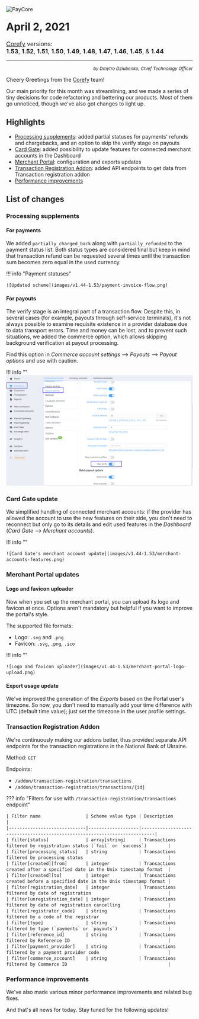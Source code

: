 <img src="/release-notes/images/paycore_illustration_newstyle-cool-cubes.jpg" alt="PayCore" style="width: 375px; float: left; padding-right: 15px;">

# April 2, 2021

<span style="font-size: 115%">[Corefy](https://corefy.com/) versions:<br>
**1.53**, **1.52**, **1.51**, **1.50**, **1.49**, **1.48**, **1.47**, **1.46**, **1.45**, & **1.44**</span>
<hr>
<div style="text-align: right; font-size: 85%; font-style: italic;">by Dmytro Dziubenko, Chief Technology Officer</div>

Cheery Greetings from the [Corefy](https://corefy.com/) team!

Our main priority for this month was streamlining, and we made a series of tiny decisions for code refactoring and bettering our products. Most of them go unnoticed, though we've also got changes to light up.

## Highlights

* [Processing supplements](#processing-supplements): added partial statuses for payments' refunds and chargebacks, and an option to skip the verify stage on payouts
* [Card Gate](#card-gate-update): added possibility to update features for connected merchant accounts in the Dashboard
* [Merchant Portal](#merchant-portal-updates): configuration and exports updates
* [Transaction Registration Addon](#transaction-registration-addon): added API endpoints to get data from Transaction registration addon
* [Performance improvements](#performance-improvements)

## List of changes

### Processing supplements

#### For payments

We added `partially_charged_back` along with  `partially_refunded` to the payment status list. Both status types are considered final but keep in mind that transaction refund can be requested several times until the transaction sum becomes zero equal in the used currency.

!!! info "Payment statuses"

    ![Updated scheme](images/v1.44-1.53/payment-invoice-flow.png)

#### For payouts

The verify stage is an integral part of a transaction flow. Despite this, in several cases (for example, payouts through self-service terminals), it's not always possible to examine requisite existence in a provider database due to data transport errors. Time and money can be lost, and to prevent such situations, we added the commerce option, which allows skipping background verification at payout processing.

Find this option in *Commerce account settings* --> *Payouts* --> *Payout options* and use with caution.

!!! info ""
    ![Commerce Options: Skip verify](images/v1.44-1.53/skip-verify-option.png)

### Card Gate update

We simplified handling of connected merchant accounts: if the provider has allowed the account to use the new features on their side, you don't need to reconnect but only go to its details and edit used features in the *Dashboard* (*Card Gate* --> *Merchant accounts*).

!!! info ""

    ![Card Gate's merchant account update](images/v1.44-1.53/merchant-accounts-features.png)

### Merchant Portal updates

#### Logo and favicon uploader

Now when you set up the merchant portal, you can upload its logo and favicon at once. Options aren't mandatory but helpful if you want to improve the portal's style.

The supported file formats:

* Logo: `.svg` and `.png`
* Favicon: `.svg`, `.png`, `.ico`

!!! info ""

    ![Logo and favicon uploader](images/v1.44-1.53/merchant-portal-logo-upload.png)

#### Export usage update

We've improved the generation of the *Exports* based on the Portal user's timezone. So now, you don't need to manually add your time difference with UTC (default time value); just set the timezone in the user profile settings.

### Transaction Registration Addon

We're continuously making our addons better, thus provided separate API endpoints for the transaction registrations in the National Bank of Ukraine.

Method: `GET`

Endpoints:

* `/addon/transaction-registration/transactions`
* `/addon/transaction-registration/transactions/{id}`

??? info "Filters for use with `/transaction-registration/transactions` endpoint"

    | Filter name                 | Scheme value type | Description                                                               |
    |-----------------------------|-------------------|---------------------------------------------------------------------------|
    | filter[status]              | array[string]     | Transactions filtered by registration status (`fail` or `success`)        |
    | filter[processing_status]   | string            | Transactions filtered by processing status                                |
    | filter[created][from]       | integer           | Transactions created after a specified date in the Unix timestamp format  |
    | filter[created][to]         | integer           | Transactions created before a specified date in the Unix timestamp format |
    | filter[registration_date]   | integer           | Transactions filtered by date of registration                             |
    | filter[unregistration_date] | integer           | Transactions filtered by date of registration cancelling                  |
    | filter[registrator_code]    | string            | Transactions filtered by a code of the registrar                          |
    | filter[type]                | string            | Transactions filtered by type (`payments` or `payouts`)                   |
    | filter[reference_id]        | string            | Transactions filtered by Reference ID                                     |
    | filter[payment_provider]    | string            | Transactions filtered by a payment provider code                          |
    | filter[commerce_account]    | string            | Transactions filtered by Commerce ID                                      |

### Performance improvements

We've also made various minor performance improvements and related bug fixes.

And that's all news for today. Stay tuned for the following updates!
